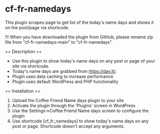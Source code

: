 # cf-fr-namedays
This plugin scrapes page to get list of the today's name days and shows it on the post/page via shortcode.

!!! When you have downloaded the plugin from GitHub, please rename zip file from "cf-fr-namedays-main" to "cf-fr-namedays".


== Description ==

- Use this plugin to show today's name days on any post or page of your site via shortcode.
- Today's name days are grabbed from https://day.lt/. 
- Plugin uses data caching to increase performance 
- Plugin uses default WordPress and PHP functionality

== Installation ==

1. Upload the Coffee Friend Name days plugin to your site
2. Activate the plugin through the 'Plugins' screen in WordPress
3. Use the Settings->Coffee Friend Name days screen to configure the plugin
4. Use shortcode [cf_fr_namedays] to show today's name days on any post or page. Shortcode doesn't accept any arguments.
